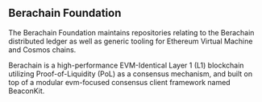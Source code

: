 ## Berachain Foundation

The Berachain Foundation maintains repositories relating to the Berachain distributed ledger as well as generic tooling for Ethereum Virtual Machine and Cosmos chains.

Berachain is a high-performance EVM-Identical Layer 1 (L1) blockchain utilizing Proof-of-Liquidity (PoL) as a consensus mechanism, and built on top of a modular evm-focused consensus client framework named BeaconKit.
